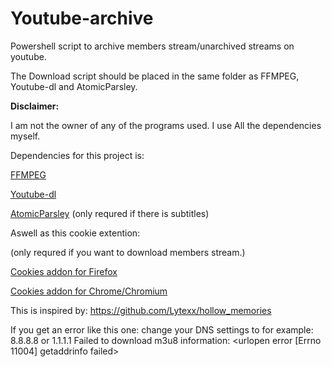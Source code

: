 # Youtube-archive

Powershell script to archive members stream/unarchived streams on youtube.

The Download script should be placed in the same folder as FFMPEG, Youtube-dl and AtomicParsley.


**Disclaimer:**

I am not the owner of any of the programs used.
I use All the dependencies myself.

Dependencies for this project is:

[FFMPEG](https://github.com/BtbN/FFmpeg-Builds/releases)

[Youtube-dl](https://github.com/ytdl-org/youtube-dl/releases)

[AtomicParsley](https://github.com/wez/atomicparsley/releases)
(only requred if there is subtitles)

Aswell as this cookie extention:

(only requred if you want to download members stream.)

[Cookies addon for Firefox](https://addons.mozilla.org/en-US/firefox/addon/cookies-txt/)

[Cookies addon for Chrome/Chromium](https://chrome.google.com/webstore/detail/get-cookiestxt/bgaddhkoddajcdgocldbbfleckgcbcid)

This is inspired by:
https://github.com/Lytexx/hollow_memories


If you get an error like this one:
change your DNS settings to for example: 8.8.8.8 or 1.1.1.1
Failed to download m3u8 information: <urlopen error [Errno 11004] getaddrinfo failed>
